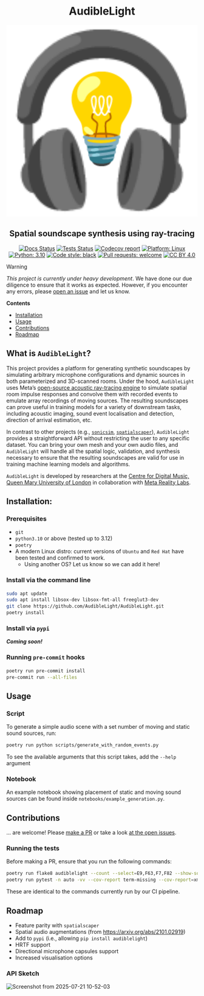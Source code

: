 <h1 align="center">AudibleLight</h1>

<p align="center">
<a href="https://github.com/AudibleLight/AudibleLight"><img alt="AudibleLight logo" src="icon.png"></a>
</p>

<h2 align="center">Spatial soundscape synthesis using ray-tracing</h2>

<p align="center">
<a href="https://github.com/AudibleLight/AudibleLight/actions"><img alt="Docs Status" src="https://github.com/AudibleLight/AudibleLight/actions/workflows/docs.yml/badge.svg"></a>
<a href="https://github.com/AudibleLight/AudibleLight/actions"><img alt="Tests Status" src="https://github.com/AudibleLight/AudibleLight/actions/workflows/tests.yml/badge.svg"></a>
<a href="https://codecov.io/gh/AudibleLight/AudibleLight"><img alt="Codecov report" src="https://codecov.io/gh/AudibleLight/AudibleLight/graph/badge.svg?token=9YM2AT0QSD"/></a>
<a href="https://www.linux.org"><img alt="Platform: Linux" src="https://img.shields.io/badge/Platform-linux-lightgrey?logo=linux"></a>
<a href="https://www.python.org/"><img alt="Python: 3.10" src="https://img.shields.io/badge/Python-3.10%2B-orange?logo=python"></a>
<a href="https://github.com/psf/black"><img alt="Code style: black" src="https://img.shields.io/badge/code%20style-black-000000.svg"></a>
<a href="https://github.com/AudibleLight/AudibleLight/pulls"><img alt="Pull requests: welcome" src="https://img.shields.io/badge/pull_requests-welcome-blue?logo=github"></a>
<a href="https://creativecommons.org/licenses/by/4.0/"><img alt="CC BY 4.0" src="https://img.shields.io/badge/License-CC%20BY%204.0-red.svg"></a>
</p>

> [!WARNING]
> *This project is currently under heavy development*. We have done our due diligence to ensure that it works as expected. However, if you encounter any errors, please [open an issue](https://github.com/AudibleLight/AudibleLight/issues) and let us know.

**Contents**
- [Installation](#installation)
- [Usage](#usage)
- [Contributions](#contributions)
- [Roadmap](#roadmap)

## What is `AudibleLight`?

This project provides a platform for generating synthetic soundscapes by simulating arbitrary microphone configurations and dynamic sources in both parameterized and 3D-scanned rooms. Under the hood, `AudibleLight` uses Meta’s [open-source acoustic ray-tracing engine](https://github.com/beasteers/rlr-audio-propagation) to simulate spatial room impulse responses and convolve them with recorded events to emulate array recordings of moving sources. The resulting soundscapes can prove useful in training models for a variety of downstream tasks, including acoustic imaging, sound event localisation and detection, direction of arrival estimation, etc.

In contrast to other projects (e.g., [`sonicsim`](https://github.com/JusperLee/SonicSim/tree/main/SonicSim-SonicSet), [`spatialscaper`](https://github.com/marl/SpatialScaper)), `AudibleLight` provides a straightforward API without restricting the user to any specific dataset. You can bring your own mesh and your own audio files, and `AudibleLight` will handle all the spatial logic, validation, and synthesis necessary to ensure that the resulting soundscapes are valid for use in training machine learning models and algorithms.

`AudibleLight` is developed by researchers at the [Centre for Digital Music, Queen Mary University of London](https://www.c4dm.eecs.qmul.ac.uk/) in collaboration with [Meta Reality Labs](https://www.meta.com/en-gb/emerging-tech).

## Installation:

### Prerequisites

- `git`
- `python3.10` or above (tested up to 3.12)
- `poetry`
- A modern Linux distro: current versions of `Ubuntu` and `Red Hat` have been tested and confirmed to work.
  - Using another OS? Let us know so we can add it here!

### Install via the command line

```bash
sudo apt update
sudo apt install libsox-dev libsox-fmt-all freeglut3-dev
git clone https://github.com/AudibleLight/AudibleLight.git
poetry install
```

### Install via `pypi`

***Coming soon!***

### Running `pre-commit` hooks

```bash
poetry run pre-commit install
pre-commit run --all-files
```

## Usage

### Script

To generate a simple audio scene with a set number of moving and static sound sources, run:
```bash
poetry run python scripts/generate_with_random_events.py
```

To see the available arguments that this script takes, add the `--help` argument

### Notebook

An example notebook showing placement of static and moving sound sources can be found inside `notebooks/example_generation.py`.

## Contributions

... are welcome! Please [make a PR](https://github.com/AudibleLight/AudibleLight/pulls) or take a look [at the open issues](https://github.com/AudibleLight/AudibleLight/issues).

### Running the tests

Before making a PR, ensure that you run the following commands:

```bash
poetry run flake8 audiblelight --count --select=E9,F63,F7,F82 --show-source --statistics
poetry run pytest -n auto -vv --cov-report term-missing --cov-report=xml --cov=audiblelight tests
```

These are identical to the commands currently run by our CI pipeline.

## Roadmap

- Feature parity with `spatialscaper`
- Spatial audio augmentations (from https://arxiv.org/abs/2101.02919)
- Add to `pypi` (i.e., allowing `pip install audiblelight`)
- HRTF support
- Directional microphone capsules support
- Increased visualisation options

### API Sketch

<img width="3748" height="1454" alt="Screenshot from 2025-07-21 10-52-03" src="https://github.com/user-attachments/assets/52d3df17-126b-43c6-8e57-0a724e74e6ef" />
